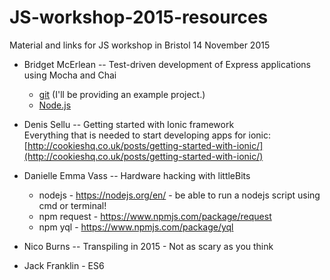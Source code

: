 # JS-workshop-2015-resources
Material and links for JS workshop in Bristol 14 November 2015

- Bridget McErlean -- Test-driven development of Express applications using Mocha and Chai
  * [git](https://git-scm.com/) (I'll be providing an example project.)
  * [Node.js](https://nodejs.org/en/)

- Denis Sellu  --  Getting started with Ionic framework     
  Everything that is needed to start developing apps for ionic:    
  [http://cookieshq.co.uk/posts/getting-started-with-ionic/](http://cookieshq.co.uk/posts/getting-started-with-ionic/)
  
- Danielle Emma Vass  --  Hardware hacking with littleBits

    * nodejs - https://nodejs.org/en/ - be able to run a nodejs script using cmd or terminal!
    * npm request - https://www.npmjs.com/package/request
    * npm yql - https://www.npmjs.com/package/yql


- Nico Burns  --  Transpiling in 2015 - Not as scary as you think

- Jack Franklin - ES6 
